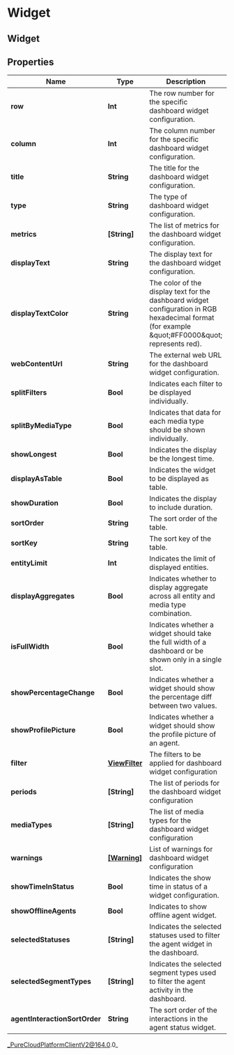 # Widget

## Widget

## Properties

|Name | Type | Description | Notes|
|------------ | ------------- | ------------- | -------------|
| **row** | **Int** | The row number for the specific dashboard widget configuration. | [optional] |
| **column** | **Int** | The column number for the specific dashboard widget configuration. | [optional] |
| **title** | **String** | The title for the dashboard widget configuration. | [optional] |
| **type** | **String** | The type of dashboard widget configuration. | |
| **metrics** | **[String]** | The list of metrics for the dashboard widget configuration. | [optional] |
| **displayText** | **String** | The display text for the dashboard widget configuration. | [optional] |
| **displayTextColor** | **String** | The color of the display text for the dashboard widget configuration in RGB hexadecimal format (for example \&quot;#FF0000\&quot; represents red). | [optional] |
| **webContentUrl** | **String** | The external web URL for the dashboard widget configuration. | [optional] |
| **splitFilters** | **Bool** | Indicates each filter to be displayed individually. | [optional] |
| **splitByMediaType** | **Bool** | Indicates that data for each media type should be shown individually. | [optional] |
| **showLongest** | **Bool** | Indicates the display be the longest time. | [optional] |
| **displayAsTable** | **Bool** | Indicates the widget to be displayed as table. | [optional] |
| **showDuration** | **Bool** | Indicates the display to include duration. | [optional] |
| **sortOrder** | **String** | The sort order of the table. | [optional] |
| **sortKey** | **String** | The sort key of the table. | [optional] |
| **entityLimit** | **Int** | Indicates the limit of displayed entities. | [optional] |
| **displayAggregates** | **Bool** | Indicates whether to display aggregate across all entity and media type combination. | [optional] |
| **isFullWidth** | **Bool** | Indicates whether a widget should take the full width of a dashboard or be shown only in a single slot. | [optional] |
| **showPercentageChange** | **Bool** | Indicates whether a widget should show the percentage diff between two values. | [optional] |
| **showProfilePicture** | **Bool** | Indicates whether a widget should show the profile picture of an agent. | [optional] |
| **filter** | [**ViewFilter**](ViewFilter) | The filters to be applied for dashboard widget configuration | [optional] |
| **periods** | **[String]** | The list of periods for the dashboard widget configuration | [optional] |
| **mediaTypes** | **[String]** | The list of media types for the dashboard widget configuration | [optional] |
| **warnings** | [**[Warning]**](Warning) | List of warnings for dashboard widget configuration | [optional] |
| **showTimeInStatus** | **Bool** | Indicates the show time in status of a widget configuration. | [optional] |
| **showOfflineAgents** | **Bool** | Indicates to show offline agent widget. | [optional] |
| **selectedStatuses** | **[String]** | Indicates the selected statuses used to filter the agent widget in the dashboard. | [optional] |
| **selectedSegmentTypes** | **[String]** | Indicates the selected segment types used to filter the agent activity in the dashboard. | [optional] |
| **agentInteractionSortOrder** | **String** | The sort order of the interactions in the agent status widget. | [optional] |



_PureCloudPlatformClientV2@164.0.0_
